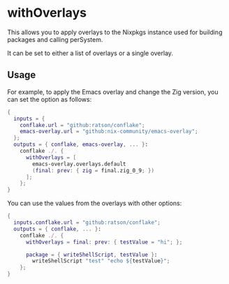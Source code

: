# withOverlays

This allows you to apply overlays to the Nixpkgs instance used for building
packages and calling perSystem.

It can be set to either a list of overlays or a single overlay.

## Usage

For example, to apply the Emacs overlay and change the Zig version, you can set the option as follows:

```nix
{
  inputs = {
    conflake.url = "github:ratson/conflake";
    emacs-overlay.url = "github:nix-community/emacs-overlay";
  };
  outputs = { conflake, emacs-overlay, ... }:
    conflake ./. {
      withOverlays = [
        emacs-overlay.overlays.default
        (final: prev: { zig = final.zig_0_9; })
      ];
    };
}
```

You can use the values from the overlays with other options:

```nix
{
  inputs.conflake.url = "github:ratson/conflake";
  outputs = { conflake, ... }:
    conflake ./. {
      withOverlays = final: prev: { testValue = "hi"; };

      package = { writeShellScript, testValue }:
        writeShellScript "test" "echo ${testValue}";
    };
}
```
